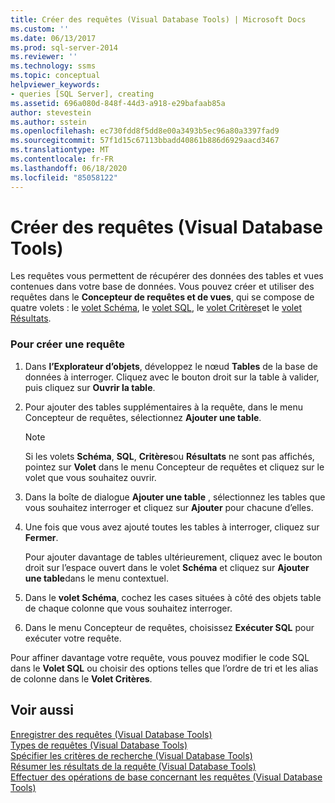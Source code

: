 ```yaml
---
title: Créer des requêtes (Visual Database Tools) | Microsoft Docs
ms.custom: ''
ms.date: 06/13/2017
ms.prod: sql-server-2014
ms.reviewer: ''
ms.technology: ssms
ms.topic: conceptual
helpviewer_keywords:
- queries [SQL Server], creating
ms.assetid: 696a080d-848f-44d3-a918-e29bafaab85a
author: stevestein
ms.author: sstein
ms.openlocfilehash: ec730fdd8f5dd8e00a3493b5ec96a80a3397fad9
ms.sourcegitcommit: 57f1d15c67113bbadd40861b886d6929aacd3467
ms.translationtype: MT
ms.contentlocale: fr-FR
ms.lasthandoff: 06/18/2020
ms.locfileid: "85058122"
---
```

# <a name="create-queries-visual-database-tools"></a>Créer des requêtes (Visual Database Tools)
  Les requêtes vous permettent de récupérer des données des tables et vues contenues dans votre base de données. Vous pouvez créer et utiliser des requêtes dans le **Concepteur de requêtes et de vues**, qui se compose de quatre volets : le [volet Schéma](visual-database-tools.md), le [volet SQL](sql-pane-visual-database-tools.md), le [volet Critères](criteria-pane-visual-database-tools.md)et le [volet Résultats](results-pane-visual-database-tools.md).  
  
### <a name="to-create-a-new-query"></a>Pour créer une requête  
  
1.  Dans **l’Explorateur d’objets**, développez le nœud **Tables** de la base de données à interroger. Cliquez avec le bouton droit sur la table à valider, puis cliquez sur **Ouvrir la table**.  
  
2.  Pour ajouter des tables supplémentaires à la requête, dans le menu Concepteur de requêtes, sélectionnez **Ajouter une table**.  
  
    > [!NOTE]  
    >  Si les volets **Schéma**, **SQL**, **Critères**ou **Résultats** ne sont pas affichés, pointez sur **Volet** dans le menu Concepteur de requêtes et cliquez sur le volet que vous souhaitez ouvrir.  
  
3.  Dans la boîte de dialogue **Ajouter une table** , sélectionnez les tables que vous souhaitez interroger et cliquez sur **Ajouter** pour chacune d’elles.  
  
4.  Une fois que vous avez ajouté toutes les tables à interroger, cliquez sur **Fermer**.  
  
     Pour ajouter davantage de tables ultérieurement, cliquez avec le bouton droit sur l’espace ouvert dans le volet **Schéma** et cliquez sur **Ajouter une table**dans le menu contextuel.  
  
5.  Dans le **volet Schéma**, cochez les cases situées à côté des objets table de chaque colonne que vous souhaitez interroger.  
  
6.  Dans le menu Concepteur de requêtes, choisissez **Exécuter SQL** pour exécuter votre requête.  
  
 Pour affiner davantage votre requête, vous pouvez modifier le code SQL dans le **Volet SQL** ou choisir des options telles que l’ordre de tri et les alias de colonne dans le **Volet Critères**.  
  
## <a name="see-also"></a>Voir aussi  
 [Enregistrer des requêtes &#40;Visual Database Tools&#41;](save-queries-visual-database-tools.md)   
 [Types de requêtes &#40;Visual Database Tools&#41;](types-of-queries-visual-database-tools.md)   
 [Spécifier les critères de recherche &#40;Visual Database Tools&#41;](specify-search-criteria-visual-database-tools.md)   
 [Résumer les résultats de la requête &#40;Visual Database Tools&#41;](summarize-query-results-visual-database-tools.md)   
 [Effectuer des opérations de base concernant les requêtes &#40;Visual Database Tools&#41;](perform-basic-operations-with-queries-visual-database-tools.md)  
  
  
